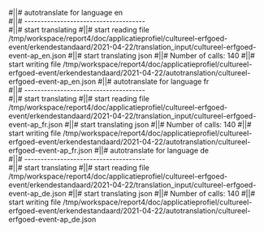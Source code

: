 #||# autotranslate for language en  
#||# -------------------------------------  
#||# start translating
#||# start reading file /tmp/workspace/report4/doc/applicatieprofiel/cultureel-erfgoed-event/erkendestandaard/2021-04-22/translation_input/cultureel-erfgoed-event-ap_en.json
#||# start translating json
#||# Number of calls: 140
#||# start writing file /tmp/workspace/report4/doc/applicatieprofiel/cultureel-erfgoed-event/erkendestandaard/2021-04-22/autotranslation/cultureel-erfgoed-event-ap_en.json
#||# autotranslate for language fr  
#||# -------------------------------------  
#||# start translating
#||# start reading file /tmp/workspace/report4/doc/applicatieprofiel/cultureel-erfgoed-event/erkendestandaard/2021-04-22/translation_input/cultureel-erfgoed-event-ap_fr.json
#||# start translating json
#||# Number of calls: 140
#||# start writing file /tmp/workspace/report4/doc/applicatieprofiel/cultureel-erfgoed-event/erkendestandaard/2021-04-22/autotranslation/cultureel-erfgoed-event-ap_fr.json
#||# autotranslate for language de  
#||# -------------------------------------  
#||# start translating
#||# start reading file /tmp/workspace/report4/doc/applicatieprofiel/cultureel-erfgoed-event/erkendestandaard/2021-04-22/translation_input/cultureel-erfgoed-event-ap_de.json
#||# start translating json
#||# Number of calls: 140
#||# start writing file /tmp/workspace/report4/doc/applicatieprofiel/cultureel-erfgoed-event/erkendestandaard/2021-04-22/autotranslation/cultureel-erfgoed-event-ap_de.json
